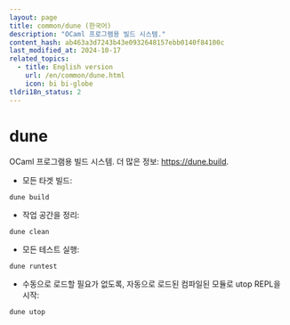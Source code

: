 ```yaml
---
layout: page
title: common/dune (한국어)
description: "OCaml 프로그램용 빌드 시스템."
content_hash: ab463a3d7243b43e0932648157ebb0140f84100c
last_modified_at: 2024-10-17
related_topics:
  - title: English version
    url: /en/common/dune.html
    icon: bi bi-globe
tldri18n_status: 2
---
```

# dune

OCaml 프로그램용 빌드 시스템.
더 많은 정보: <https://dune.build>.

- 모든 타겟 빌드:

`dune build`

- 작업 공간을 정리:

`dune clean`

- 모든 테스트 실행:

`dune runtest`

- 수동으로 로드할 필요가 없도록, 자동으로 로드된 컴파일된 모듈로 utop REPL을 시작:

`dune utop`
